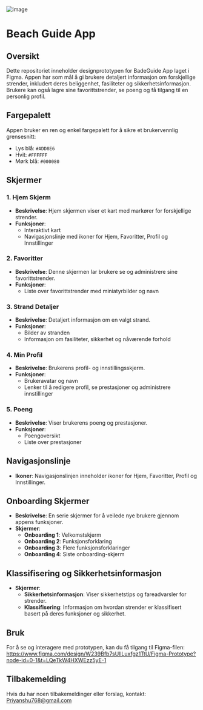 ![image](https://github.com/priyanshuaroraa1/Figma-App-Prototype/assets/172809196/00dae0e6-1ee3-4fc4-b5d4-f8f234465142)

# Beach Guide App

## Oversikt

Dette repositoriet inneholder designprototypen for BadeGuide App laget i Figma. Appen har som mål å gi brukere detaljert informasjon om forskjellige strender, inkludert deres beliggenhet, fasiliteter og sikkerhetsinformasjon. Brukere kan også lagre sine favorittstrender, se poeng og få tilgang til en personlig profil.

## Fargepalett

Appen bruker en ren og enkel fargepalett for å sikre et brukervennlig grensesnitt:

- Lys blå: `#ADD8E6`
- Hvit: `#FFFFFF`
- Mørk blå: `#000080`

## Skjermer

### 1. Hjem Skjerm

- **Beskrivelse**: Hjem skjermen viser et kart med markører for forskjellige strender.
- **Funksjoner**:
  - Interaktivt kart
  - Navigasjonslinje med ikoner for Hjem, Favoritter, Profil og Innstillinger

### 2. Favoritter

- **Beskrivelse**: Denne skjermen lar brukere se og administrere sine favorittstrender.
- **Funksjoner**:
  - Liste over favorittstrender med miniatyrbilder og navn

### 3. Strand Detaljer

- **Beskrivelse**: Detaljert informasjon om en valgt strand.
- **Funksjoner**:
  - Bilder av stranden
  - Informasjon om fasiliteter, sikkerhet og nåværende forhold

### 4. Min Profil

- **Beskrivelse**: Brukerens profil- og innstillingsskjerm.
- **Funksjoner**:
  - Brukeravatar og navn
  - Lenker til å redigere profil, se prestasjoner og administrere innstillinger

### 5. Poeng

- **Beskrivelse**: Viser brukerens poeng og prestasjoner.
- **Funksjoner**:
  - Poengoversikt
  - Liste over prestasjoner

## Navigasjonslinje

- **Ikoner**: Navigasjonslinjen inneholder ikoner for Hjem, Favoritter, Profil og Innstillinger.

## Onboarding Skjermer

- **Beskrivelse**: En serie skjermer for å veilede nye brukere gjennom appens funksjoner.
- **Skjermer**:
  - **Onboarding 1**: Velkomstskjerm
  - **Onboarding 2**: Funksjonsforklaring
  - **Onboarding 3**: Flere funksjonsforklaringer
  - **Onboarding 4**: Siste onboarding-skjerm

## Klassifisering og Sikkerhetsinformasjon

- **Skjermer**:
  - **Sikkerhetsinformasjon**: Viser sikkerhetstips og fareadvarsler for strender.
  - **Klassifisering**: Informasjon om hvordan strender er klassifisert basert på deres funksjoner og sikkerhet.

## Bruk

For å se og interagere med prototypen, kan du få tilgang til Figma-filen: https://www.figma.com/design/W239Bfb7sUllLuxfgz1TtU/Figma-Prototype?node-id=0-1&t=LQeTkW4HXWEzz5yE-1

## Tilbakemelding

Hvis du har noen tilbakemeldinger eller forslag, kontakt: Priyanshu768@gmail.com
